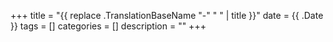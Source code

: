 
+++
title = "{{ replace .TranslationBaseName "-" " " | title }}"
date = {{ .Date }}
tags = []
categories = []
description = ""
+++